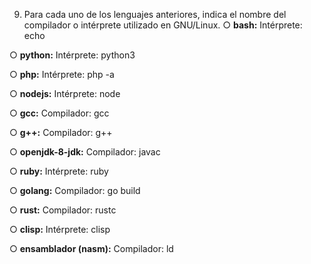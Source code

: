 9. Para cada uno de los lenguajes anteriores, indica el nombre del compilador o
intérprete utilizado en GNU/Linux.
○ **bash:**
Intérprete: echo

○ **python:**
Intérprete: python3

○ **php:**
Intérprete: php -a

○ **nodejs:**
Intérprete: node

○ **gcc:**
 Compilador: gcc

○ **g++:**
Compilador: g++
    
○ **openjdk-8-jdk:**
Compilador: javac

○ **ruby:**
Intérprete: ruby

○ **golang:**
Compilador: go  build

○ **rust:**
Compilador: rustc

○ **clisp:**
Intérprete: clisp

○ **ensamblador (nasm):**
Compilador: ld
